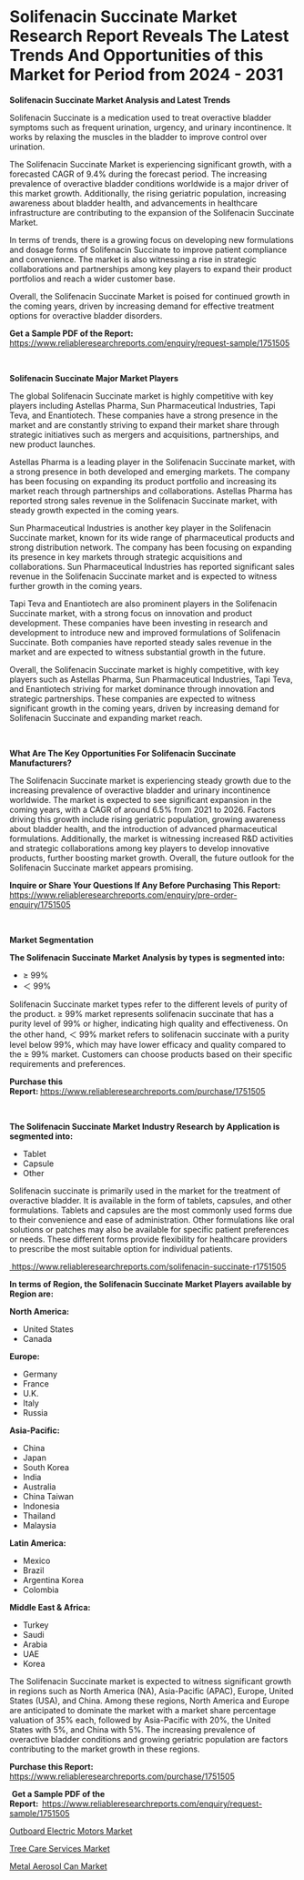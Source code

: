 <p><h1>Solifenacin Succinate Market Research Report Reveals The Latest Trends And Opportunities of this Market for Period from 2024 - 2031</h1></p><p><strong>Solifenacin Succinate Market Analysis and Latest Trends</strong></p>
<p><p>Solifenacin Succinate is a medication used to treat overactive bladder symptoms such as frequent urination, urgency, and urinary incontinence. It works by relaxing the muscles in the bladder to improve control over urination.</p><p>The Solifenacin Succinate Market is experiencing significant growth, with a forecasted CAGR of 9.4% during the forecast period. The increasing prevalence of overactive bladder conditions worldwide is a major driver of this market growth. Additionally, the rising geriatric population, increasing awareness about bladder health, and advancements in healthcare infrastructure are contributing to the expansion of the Solifenacin Succinate Market.</p><p>In terms of trends, there is a growing focus on developing new formulations and dosage forms of Solifenacin Succinate to improve patient compliance and convenience. The market is also witnessing a rise in strategic collaborations and partnerships among key players to expand their product portfolios and reach a wider customer base.</p><p>Overall, the Solifenacin Succinate Market is poised for continued growth in the coming years, driven by increasing demand for effective treatment options for overactive bladder disorders.</p></p>
<p><strong>Get a Sample PDF of the Report:&nbsp;</strong> <a href="https://www.reliableresearchreports.com/enquiry/request-sample/1751505">https://www.reliableresearchreports.com/enquiry/request-sample/1751505</a></p>
<p>&nbsp;</p>
<p><strong>Solifenacin Succinate Major Market Players</strong></p>
<p><p>The global Solifenacin Succinate market is highly competitive with key players including Astellas Pharma, Sun Pharmaceutical Industries, Tapi Teva, and Enantiotech. These companies have a strong presence in the market and are constantly striving to expand their market share through strategic initiatives such as mergers and acquisitions, partnerships, and new product launches.</p><p>Astellas Pharma is a leading player in the Solifenacin Succinate market, with a strong presence in both developed and emerging markets. The company has been focusing on expanding its product portfolio and increasing its market reach through partnerships and collaborations. Astellas Pharma has reported strong sales revenue in the Solifenacin Succinate market, with steady growth expected in the coming years.</p><p>Sun Pharmaceutical Industries is another key player in the Solifenacin Succinate market, known for its wide range of pharmaceutical products and strong distribution network. The company has been focusing on expanding its presence in key markets through strategic acquisitions and collaborations. Sun Pharmaceutical Industries has reported significant sales revenue in the Solifenacin Succinate market and is expected to witness further growth in the coming years.</p><p>Tapi Teva and Enantiotech are also prominent players in the Solifenacin Succinate market, with a strong focus on innovation and product development. These companies have been investing in research and development to introduce new and improved formulations of Solifenacin Succinate. Both companies have reported steady sales revenue in the market and are expected to witness substantial growth in the future.</p><p>Overall, the Solifenacin Succinate market is highly competitive, with key players such as Astellas Pharma, Sun Pharmaceutical Industries, Tapi Teva, and Enantiotech striving for market dominance through innovation and strategic partnerships. These companies are expected to witness significant growth in the coming years, driven by increasing demand for Solifenacin Succinate and expanding market reach.</p></p>
<p>&nbsp;</p>
<p><strong>What Are The Key Opportunities For Solifenacin Succinate Manufacturers?</strong></p>
<p><p>The Solifenacin Succinate market is experiencing steady growth due to the increasing prevalence of overactive bladder and urinary incontinence worldwide. The market is expected to see significant expansion in the coming years, with a CAGR of around 6.5% from 2021 to 2026. Factors driving this growth include rising geriatric population, growing awareness about bladder health, and the introduction of advanced pharmaceutical formulations. Additionally, the market is witnessing increased R&D activities and strategic collaborations among key players to develop innovative products, further boosting market growth. Overall, the future outlook for the Solifenacin Succinate market appears promising.</p></p>
<p><strong>Inquire or Share Your Questions If Any Before Purchasing This Report:</strong> <a href="https://www.reliableresearchreports.com/enquiry/pre-order-enquiry/1751505">https://www.reliableresearchreports.com/enquiry/pre-order-enquiry/1751505</a></p>
<p>&nbsp;</p>
<p><strong>Market Segmentation</strong></p>
<p><strong>The Solifenacin Succinate Market Analysis by types is segmented into:</strong></p>
<p><ul><li>≥ 99%</li><li>＜ 99%</li></ul></p>
<p><p>Solifenacin Succinate market types refer to the different levels of purity of the product. ≥ 99% market represents solifenacin succinate that has a purity level of 99% or higher, indicating high quality and effectiveness. On the other hand, ＜ 99% market refers to solifenacin succinate with a purity level below 99%, which may have lower efficacy and quality compared to the ≥ 99% market. Customers can choose products based on their specific requirements and preferences.</p></p>
<p><strong>Purchase this Report:&nbsp;</strong><a href="https://www.reliableresearchreports.com/purchase/1751505">https://www.reliableresearchreports.com/purchase/1751505</a></p>
<p>&nbsp;</p>
<p><strong>The Solifenacin Succinate Market Industry Research by Application is segmented into:</strong></p>
<p><ul><li>Tablet</li><li>Capsule</li><li>Other</li></ul></p>
<p><p>Solifenacin succinate is primarily used in the market for the treatment of overactive bladder. It is available in the form of tablets, capsules, and other formulations. Tablets and capsules are the most commonly used forms due to their convenience and ease of administration. Other formulations like oral solutions or patches may also be available for specific patient preferences or needs. These different forms provide flexibility for healthcare providers to prescribe the most suitable option for individual patients.</p></p>
<p><a href="https://www.reliableresearchreports.com/solifenacin-succinate-r1751505">&nbsp;https://www.reliableresearchreports.com/solifenacin-succinate-r1751505</a></p>
<p><strong>In terms of Region, the Solifenacin Succinate Market Players available by Region are:</strong></p>
<p>
    <p> <strong> North America: </strong>
        <ul>
            <li>United States</li>
            <li>Canada</li>
        </ul>
        </p> 
    <p> <strong> Europe: </strong>
        <ul>
            <li>Germany</li>
            <li>France</li>
            <li>U.K.</li>
            <li>Italy</li>
            <li>Russia</li>
        </ul>
        </p> 
    <p> <strong> Asia-Pacific: </strong>
        <ul>
            <li>China</li>
            <li>Japan</li>
            <li>South Korea</li>
            <li>India</li>
            <li>Australia</li>
            <li>China Taiwan</li>
            <li>Indonesia</li>
            <li>Thailand</li>
            <li>Malaysia</li>
        </ul>
        </p> 
    <p> <strong> Latin America: </strong>
        <ul>
            <li>Mexico</li>
            <li>Brazil</li>
            <li>Argentina Korea</li>
            <li>Colombia</li>
        </ul>
        </p> 
    <p> <strong> Middle East & Africa: </strong>
        <ul>
            <li>Turkey</li>
            <li>Saudi</li>
            <li>Arabia</li>
            <li>UAE</li>
            <li>Korea</li>
        </ul>
    </p>
    </p>
<p><p>The Solifenacin Succinate market is expected to witness significant growth in regions such as North America (NA), Asia-Pacific (APAC), Europe, United States (USA), and China. Among these regions, North America and Europe are anticipated to dominate the market with a market share percentage valuation of 35% each, followed by Asia-Pacific with 20%, the United States with 5%, and China with 5%. The increasing prevalence of overactive bladder conditions and growing geriatric population are factors contributing to the market growth in these regions.</p></p>
<p><strong>Purchase this Report: </strong><a href="https://www.reliableresearchreports.com/purchase/1751505">https://www.reliableresearchreports.com/purchase/1751505</a></p>
<p>&nbsp;<strong>Get a Sample PDF of the Report:&nbsp;&nbsp;</strong><a href="https://www.reliableresearchreports.com/enquiry/request-sample/1751505">https://www.reliableresearchreports.com/enquiry/request-sample/1751505</a></p>
<p><strong></strong></p>
<p><p><a href="https://www.linkedin.com/pulse/outboard-electric-motors-market-report-reveals-latest-trends-e2rcf">Outboard Electric Motors Market</a></p><p><a href="https://www.linkedin.com/pulse/tree-care-services-market-key-successful-business-strategy-sv89e">Tree Care Services Market</a></p><p><a href="https://www.linkedin.com/pulse/metal-aerosol-can-market-size-reveals-best-marketing-channels-rz3bf">Metal Aerosol Can Market</a></p></p>